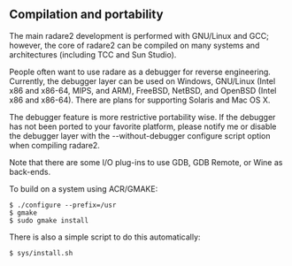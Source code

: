 ## Compilation and portability

The main radare2 development is performed with GNU/Linux and GCC; however, the core of radare2 can be compiled on many systems and architectures (including TCC and Sun Studio).

People often want to use radare as a debugger for reverse engineering. Currently, the debugger layer can be used on Windows, GNU/Linux (Intel x86 and x86-64, MIPS, and ARM), FreeBSD, NetBSD, and OpenBSD (Intel x86 and x86-64). There are plans for supporting Solaris and Mac OS X.

The debugger feature is more restrictive portability wise. If the debugger has not been ported to your favorite platform, please notify me or disable the debugger layer with the --without-debugger configure script option when compiling radare2.

Note that there are some I/O plug-ins to use GDB, GDB Remote, or Wine as back-ends.

To build on a system using ACR/GMAKE:

    $ ./configure --prefix=/usr
    $ gmake
    $ sudo gmake install
    
There is also a simple script to do this automatically:

    $ sys/install.sh
